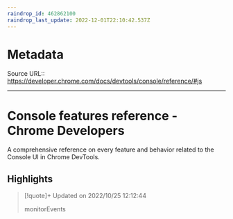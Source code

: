 ```yaml
---
raindrop_id: 462862100
raindrop_last_update: 2022-12-01T22:10:42.537Z
---
```


# Metadata
Source URL:: https://developer.chrome.com/docs/devtools/console/reference/#js


---
# Console features reference - Chrome Developers

A comprehensive reference on every feature and behavior related to the Console UI in Chrome DevTools.

## Highlights

> [!quote]+ Updated on 2022/10/25 12:12:44
>
> monitorEvents
